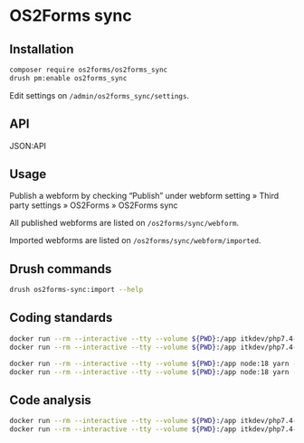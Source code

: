 # OS2Forms sync

## Installation

```sh
composer require os2forms/os2forms_sync
drush pm:enable os2forms_sync
```

Edit settings on `/admin/os2forms_sync/settings`.

## API

JSON:API

## Usage

Publish a webform by checking “Publish” under webform setting » Third party
settings » OS2Forms » OS2Forms sync

All published webforms are listed on `/os2forms/sync/webform`.

Imported webforms are listed on `/os2forms/sync/webform/imported`.

## Drush commands

```sh
drush os2forms-sync:import --help
```

## Coding standards

```sh
docker run --rm --interactive --tty --volume ${PWD}:/app itkdev/php7.4-fpm:latest composer install
docker run --rm --interactive --tty --volume ${PWD}:/app itkdev/php7.4-fpm:latest composer coding-standards-check

docker run --rm --interactive --tty --volume ${PWD}:/app node:18 yarn --cwd /app install
docker run --rm --interactive --tty --volume ${PWD}:/app node:18 yarn --cwd /app coding-standards-check
```

## Code analysis

```sh
docker run --rm --interactive --tty --volume ${PWD}:/app itkdev/php7.4-fpm:latest composer install
docker run --rm --interactive --tty --volume ${PWD}:/app itkdev/php7.4-fpm:latest composer code-analysis
```

